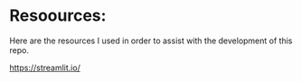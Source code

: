 # Resoources:

Here are the resources I used in order to assist with the development of this repo.

https://streamlit.io/
